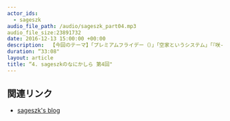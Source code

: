 ```yaml
---
actor_ids:
  - sageszk
audio_file_path: /audio/sageszk_part04.mp3
audio_file_size:23891732
date: 2016-12-13 15:00:00 +00:00
description:  【今回のテーマ】「プレミアムフライデー（）」「空家というシステム」「『咲-Saki-』を観たよという報告」
duration: “33:08"
layout: article
title: “4. sageszkのなにかしら 第4回"
---
```


## 関連リンク

- [sageszk's blog](http://sageszk.hatenablog.com/entry/2016/12/13/150000)
